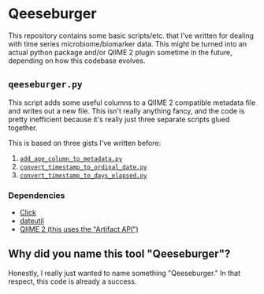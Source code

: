 # Qeeseburger

This repository contains some basic scripts/etc. that I've written for dealing
with time series microbiome/biomarker data. This might be turned into an
actual python package and/or QIIME 2 plugin sometime in the future, depending
on how this codebase evolves.

## `qeeseburger.py`

This script adds some useful columns to a QIIME 2 compatible metadata file and
writes out a new file. This isn't really anything fancy, and the code is pretty
inefficient because it's really just three separate scripts glued together.

This is based on three gists I've written before:
1. [`add_age_column_to_metadata.py`](https://gist.github.com/fedarko/49088da6bba5705f987192a954b2416f)
2. [`convert_timestamp_to_ordinal_date.py`](https://gist.github.com/fedarko/05222da5b3f01ce9d77c6b989cf4d881)
3. [`convert_timestamp_to_days_elapsed.py`](https://gist.github.com/fedarko/647241b3f06ca76c1ccb6bcbd7fc778d)

### Dependencies

- [Click](http://click.palletsprojects.com/)
- [dateutil](https://dateutil.readthedocs.io/en/stable/)
- [QIIME 2 (this uses the "Artifact API")](https://qiime2.org/)

## Why did you name this tool "Qeeseburger"?
Honestly, I really just wanted to name something "Qeeseburger." In that
respect, this code is already a success.
